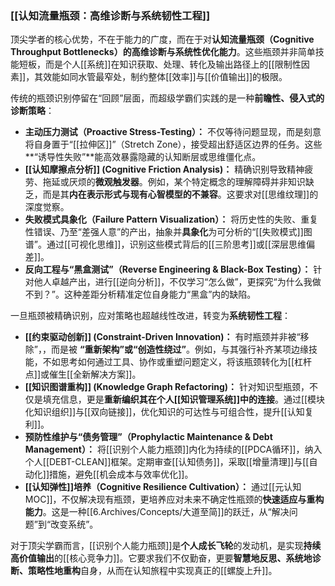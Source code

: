 ### [[认知流量瓶颈：高维诊断与系统韧性工程]]

顶尖学者的核心优势，不在于能力的广度，而在于对**认知流量瓶颈（Cognitive Throughput Bottlenecks）**的**高维诊断与系统性优化能力**。这些瓶颈并非简单技能短板，而是个人[[系统]]在知识获取、处理、转化及输出路径上的[[限制性因素]]，其效能如同水管最窄处，制约整体[[效率]]与[[价值输出]]的极限。

传统的瓶颈识别停留在“回顾”层面，而超级学霸们实践的是一种**前瞻性、侵入式的诊断策略**：

*   **主动压力测试（Proactive Stress-Testing）：** 不仅等待问题显现，而是刻意将自身置于“[[拉伸区]]”（Stretch Zone），接受超出舒适区边界的任务。这些**“诱导性失败”**能高效暴露隐藏的认知断层或思维僵化点。
*   **[[认知摩擦点分析]] (Cognitive Friction Analysis)：** 精确识别导致精神疲劳、拖延或厌烦的**微观触发器**。例如，某个特定概念的理解障碍并非知识缺乏，而是其**内在表示形式与现有心智模型的不兼容**。这要求对[[思维纹理]]的深度觉察。
*   **失败模式具象化（Failure Pattern Visualization）：** 将历史性的失败、重复性错误、乃至“差强人意”的产出，抽象并**具象化**为可分析的“[[失败模式]]图谱”。通过[[可视化思维]]，识别这些模式背后的[[三阶思考]]或[[深层思维偏差]]。
*   **反向工程与“黑盒测试”（Reverse Engineering & Black-Box Testing）：** 针对他人卓越产出，进行[[逆向分析]]，不仅学习“怎么做”，更探究“为什么我做不到？”。这种差距分析精准定位自身能力“黑盒”内的缺陷。

一旦瓶颈被精确识别，应对策略也超越线性改进，转变为**系统韧性工程**：

*   **[[约束驱动创新]] (Constraint-Driven Innovation)：** 有时瓶颈并非被“移除”，，而是被 **“重新架构”或“创造性绕过”**。例如，与其强行补齐某项边缘技能，不如思考如何通过工具、协作或重塑问题定义，将该瓶颈转化为[[杠杆点]]或催生[[全新解决方案]]。
*   **[[知识图谱重构]] (Knowledge Graph Refactoring)：** 针对知识型瓶颈，不仅是填充信息，更是**重新编织其在个人[[知识管理系统]]中的连接**。通过[[模块化知识组织]]与[[双向链接]]，优化知识的可达性与可组合性，提升[[认知复利]]。
*   **预防性维护与“债务管理”（Prophylactic Maintenance & Debt Management）：** 将[[识别个人能力瓶颈]]内化为持续的[[PDCA循环]]，纳入个人[[DEBT-CLEAN]]框架。定期审查[[认知债务]]，采取[[增量清理]]与[[自动化]]措施，避免[[机会成本与效率优化]]。
*   **[[认知弹性]]培养（Cognitive Resilience Cultivation）：** 通过[[元认知MOC]]，不仅解决现有瓶颈，更培养应对未来不确定性瓶颈的**快速适应与重构能力**。这是一种[[6.Archives/Concepts/大道至简]]的跃迁，从“解决问题”到“改变系统”。

对于顶尖学霸而言，[[识别个人能力瓶颈]]是**个人成长飞轮**的发动机，是实现**持续高价值输出**的[[核心竞争力]]。它要求我们不仅勤奋，更要**智慧地反思、系统地诊断、策略性地重构**自身，从而在认知旅程中实现真正的[[螺旋上升]]。